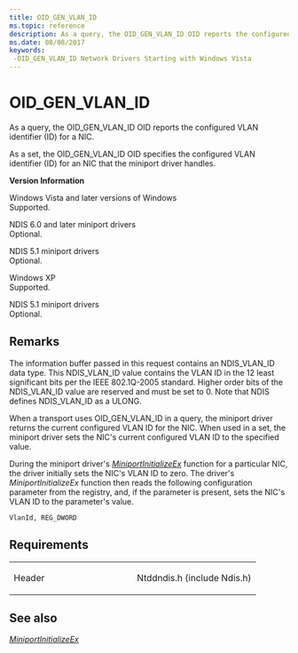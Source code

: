 ```yaml
---
title: OID_GEN_VLAN_ID
ms.topic: reference
description: As a query, the OID_GEN_VLAN_ID OID reports the configured VLAN identifier (ID) for a NIC.
ms.date: 08/08/2017
keywords: 
 -OID_GEN_VLAN_ID Network Drivers Starting with Windows Vista
---
```


# OID\_GEN\_VLAN\_ID


As a query, the OID\_GEN\_VLAN\_ID OID reports the configured VLAN identifier (ID) for a NIC.

As a set, the OID\_GEN\_VLAN\_ID OID specifies the configured VLAN identifier (ID) for an NIC that the miniport driver handles.

**Version Information**

<a href="" id="windows-vista-and-later-versions-of-windows"></a>Windows Vista and later versions of Windows  
Supported.

<a href="" id="ndis-6-0-and-later-miniport-drivers"></a>NDIS 6.0 and later miniport drivers  
Optional.

<a href="" id="ndis-5-1-miniport-drivers"></a>NDIS 5.1 miniport drivers  
Optional.

<a href="" id="windows-xp"></a>Windows XP  
Supported.

<a href="" id="ndis-5-1-miniport-drivers"></a>NDIS 5.1 miniport drivers  
Optional.

## Remarks

The information buffer passed in this request contains an NDIS\_VLAN\_ID data type. This NDIS\_VLAN\_ID value contains the VLAN ID in the 12 least significant bits per the IEEE 802.1Q-2005 standard. Higher order bits of the NDIS\_VLAN\_ID value are reserved and must be set to 0. Note that NDIS defines NDIS\_VLAN\_ID as a ULONG.

When a transport uses OID\_GEN\_VLAN\_ID in a query, the miniport driver returns the current configured VLAN ID for the NIC. When used in a set, the miniport driver sets the NIC's current configured VLAN ID to the specified value.

During the miniport driver's [*MiniportInitializeEx*](/windows-hardware/drivers/ddi/ndis/nc-ndis-miniport_initialize) function for a particular NIC, the driver initially sets the NIC's VLAN ID to zero. The driver's *MiniportInitializeEx* function then reads the following configuration parameter from the registry, and, if the parameter is present, sets the NIC's VLAN ID to the parameter's value.

```syntax
VlanId, REG_DWORD
```

## Requirements

<table>
<colgroup>
<col width="50%" />
<col width="50%" />
</colgroup>
<tbody>
<tr class="odd">
<td><p>Header</p></td>
<td>Ntddndis.h (include Ndis.h)</td>
</tr>
</tbody>
</table>

## See also


[*MiniportInitializeEx*](/windows-hardware/drivers/ddi/ndis/nc-ndis-miniport_initialize)

 

